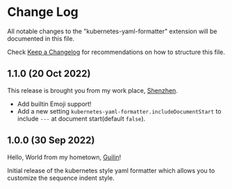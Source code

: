 # Change Log

All notable changes to the "kubernetes-yaml-formatter" extension will be documented in this file.

Check [Keep a Changelog](http://keepachangelog.com/) for recommendations on how to structure this file.

## 1.1.0 (20 Oct 2022)

This release is brought you from my work place, [Shenzhen](https://en.wikipedia.org/wiki/Shenzhen).

- Add builtin Emoji support!
- Add a new setting `kubernetes-yaml-formatter.includeDocumentStart` to include `---` at document start(default `false`).

## 1.0.0 (30 Sep 2022)

Hello, World from my hometown, [Guilin](https://en.wikipedia.org/wiki/Guilin)!

Initial release of the kubernetes style yaml formatter which allows you to customize the sequence indent style.
